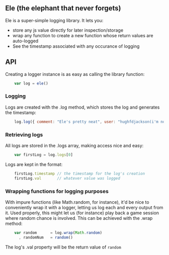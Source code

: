 ## Ele (the elephant that never forgets)

Ele is a super-simple logging library.  It lets you:

* store any js value directly for later inspection/storage
* wrap any function to create a new function whose return values are auto-logged
* See the timestamp associated with any occurance of logging

## API 

Creating a logger instance is as easy as calling the library function:

```javascript
    var log = ele()
```

### Logging 

Logs are created with the .log method, which stores the log and generates the timestamp:

```javascript
    log.log({ comment: "Ele's pretty neat", user: "hughfdjackson(i'm not biased)"})
```

### Retrieving logs

All logs are stored in the .logs array, making access nice and easy: 

```javascript
    var firstLog = log.logs[0]
```

Logs are kept in the format:

```javascript
    firstLog.timestamp // the timestamp for the log's creation
    firstLog.val       // whatever value was logged

```

### Wrapping functions for logging purposes

With impure functions (like Math.random, for instance), it'd be nice to conveniently wrap it with a logger, letting us log each and every output from it.  Used properly, this might let us (for instance) play back a game session where random chance is involved.  This can be achieved with the .wrap method:

```javascript
    var random      = log.wrap(Math.random)
      , randomNum   = random()
```

The log's .val property will be the return value of `random`
